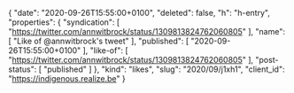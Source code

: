 {
  "date": "2020-09-26T15:55:00+0100",
  "deleted": false,
  "h": "h-entry",
  "properties": {
    "syndication": [
      "https://twitter.com/annwitbrock/status/1309813824762060805"
    ],
    "name": [
      "Like of @annwitbrock's tweet"
    ],
    "published": [
      "2020-09-26T15:55:00+0100"
    ],
    "like-of": [
      "https://twitter.com/annwitbrock/status/1309813824762060805"
    ],
    "post-status": [
      "published"
    ]
  },
  "kind": "likes",
  "slug": "2020/09/j1xh1",
  "client_id": "https://indigenous.realize.be"
}

